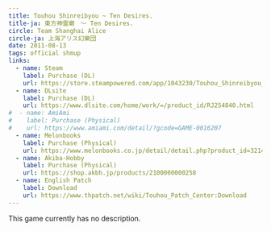 ```yaml
---
title: Touhou Shinreibyou ~ Ten Desires.
title-ja: 東方神霊廟　～ Ten Desires.
circle: Team Shanghai Alice
circle-ja: 上海アリス幻樂団
date: 2011-08-13
tags: official shmup
links:
  - name: Steam
    label: Purchase (DL)
    url: https://store.steampowered.com/app/1043230/Touhou_Shinreibyou__Ten_Desires/
  - name: DLsite
    label: Purchase (DL)
    url: https://www.dlsite.com/home/work/=/product_id/RJ254840.html
#  - name: AmiAmi
#    label: Purchase (Physical)
#    url: https://www.amiami.com/detail/?gcode=GAME-0016207
  - name: Melonbooks
    label: Purchase (Physical)
    url: https://www.melonbooks.co.jp/detail/detail.php?product_id=32140
  - name: Akiba-Hobby
    label: Purchase (Physical)
    url: https://shop.akbh.jp/products/2100000000258
  - name: English Patch
    label: Download
    url: https://www.thpatch.net/wiki/Touhou_Patch_Center:Download
---
```

This game currently has no description.
